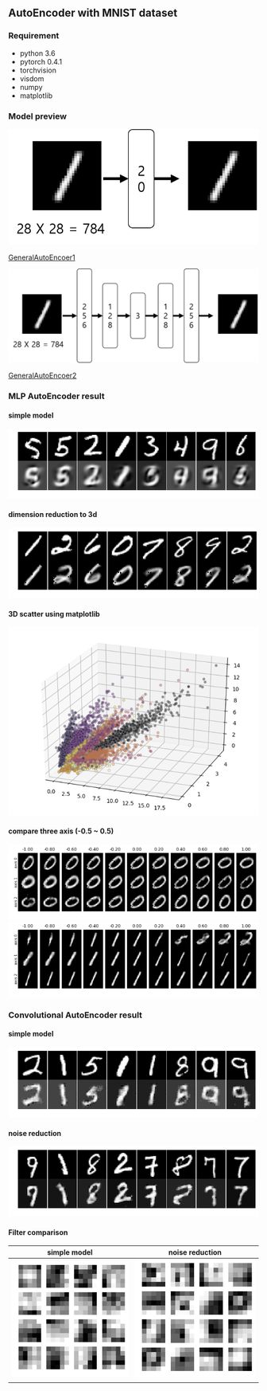 ## AutoEncoder with MNIST dataset

### Requirement
- python 3.6
- pytorch 0.4.1
- torchvision
- visdom
- numpy
- matplotlib

### Model preview
<center><img src="./image/GeneralAE.png"></center>

[GeneralAutoEncoer1](./General_AutoEncoder.ipynb)

<center><img src="./image/GeneralAE_vis.png"></center>

[GeneralAutoEncoer2](./General_AutoEncoder_vis.ipynb)

### MLP AutoEncoder result
#### simple model
![outcome0](./image/outcome0.png)
#### dimension reduction to 3d
![outcome1](./image/outcome1.png)
#### 3D scatter using matplotlib
![sd_scatter](./image/3d_scatter.png)
#### compare three axis (-0.5 ~ 0.5)
![comp_axis_0](./image/comp_axis_0.png)
![comp_axis_1](./image/comp_axis_1.png)
### Convolutional AutoEncoder result
#### simple model
![outcome2](./image/outcome2.png)
#### noise reduction
![outcome3](./image/outcome3.png)
#### Filter comparison
simple model | noise reduction
--- | ---
![filter1](./image/convFilter1.png) | ![filter2](./image/convFilter2.png)
